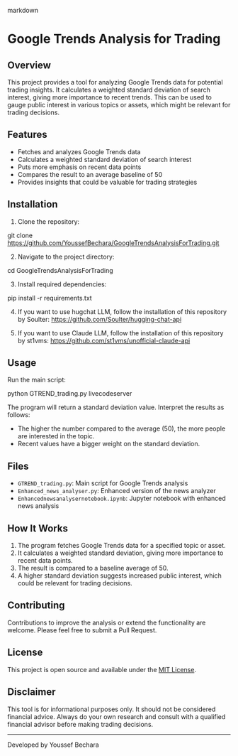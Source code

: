 markdown

# Google Trends Analysis for Trading

## Overview

This project provides a tool for analyzing Google Trends data for potential trading insights. It calculates a weighted standard deviation of search interest, giving more importance to recent trends. This can be used to gauge public interest in various topics or assets, which might be relevant for trading decisions.

## Features

- Fetches and analyzes Google Trends data
- Calculates a weighted standard deviation of search interest
- Puts more emphasis on recent data points
- Compares the result to an average baseline of 50
- Provides insights that could be valuable for trading strategies

## Installation

1. Clone the repository:

git clone https://github.com/YoussefBechara/GoogleTrendsAnalysisForTrading.git


2. Navigate to the project directory:

cd GoogleTrendsAnalysisForTrading


3. Install required dependencies:

pip install -r requirements.txt
 
4. If you want to use hugchat LLM, follow the installation of this repository by Soulter: https://github.com/Soulter/hugging-chat-api

5. If you want to use Claude LLM, follow the installation of this repository by st1vms: https://github.com/st1vms/unofficial-claude-api 

## Usage

Run the main script:

python GTREND_trading.py
livecodeserver


The program will return a standard deviation value. Interpret the results as follows:
- The higher the number compared to the average (50), the more people are interested in the topic.
- Recent values have a bigger weight on the standard deviation.

## Files

- `GTREND_trading.py`: Main script for Google Trends analysis
- `Enhanced_news_analyser.py`: Enhanced version of the news analyzer
- `Enhancednewsanalysernotebook.ipynb`: Jupyter notebook with enhanced news analysis

## How It Works

1. The program fetches Google Trends data for a specified topic or asset.
2. It calculates a weighted standard deviation, giving more importance to recent data points.
3. The result is compared to a baseline average of 50.
4. A higher standard deviation suggests increased public interest, which could be relevant for trading decisions.

## Contributing

Contributions to improve the analysis or extend the functionality are welcome. Please feel free to submit a Pull Request.

## License

This project is open source and available under the [MIT License](LICENSE).

## Disclaimer

This tool is for informational purposes only. It should not be considered financial advice. Always do your own research and consult with a qualified financial advisor before making trading decisions.

---

Developed by Youssef Bechara

